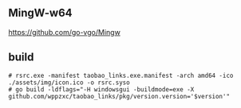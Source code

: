 ## MingW-w64

<https://github.com/go-vgo/Mingw>

## build

```shell
# rsrc.exe -manifest taobao_links.exe.manifest -arch amd64 -ico ./assets/img/icon.ico -o rsrc.syso
# go build -ldflags="-H windowsgui -buildmode=exe -X github.com/wppzxc/taobao_links/pkg/version.version='$version'"
```
